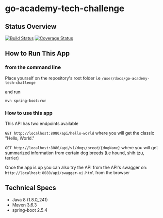 # go-academy-tech-challenge

## Status Overview 

[![Build Status](https://app.travis-ci.com/jonathan-briceno/go-academy-tech-challenge.svg?branch=main)](https://app.travis-ci.com/jonathan-briceno/go-academy-tech-challenge) [![Coverage Status](https://coveralls.io/repos/github/jonathan-briceno/go-academy-tech-challenge/badge.svg)](https://coveralls.io/github/jonathan-briceno/go-academy-tech-challenge)

## How to Run This App 

### from the command line 

Place yourself on the repository's root folder i.e ```/user/docs/go-academy-tech-challenge```

and run 

```mvn spring-boot:run```

### How to use this app 

This API has two endpoints available

```GET http://localhost:8080/api/hello-world``` where you will get the classic "Hello, World."

```GET http://localhost:8080/api/v1/dogs/breed/{dogName}``` where you will get summarized information from certain dog breeds (i.e hound, shih tzu, terrier)  

Once the app is up you can also try the API from the API's swagger on: ```http://localhost:8080/api/swagger-ui.html``` from the browser 


## Technical Specs

- Java 8 (1.8.0_241)
- Maven 3.6.3 
- spring-boot 2.5.4